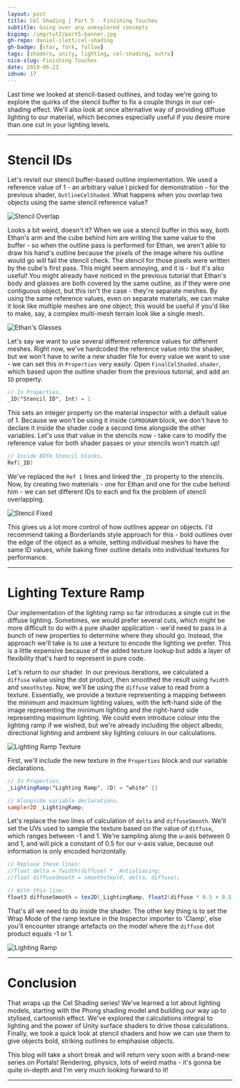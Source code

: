 ```yaml
---
layout: post
title: Cel Shading | Part 5 - Finishing Touches
subtitle: Going over any unexplored concepts
bigimg: /img/tut2/part5-banner.jpg
gh-repo: daniel-ilett/cel-shading
gh-badge: [star, fork, follow]
tags: [shaders, unity, lighting, cel-shading, outro]
nice-slug: Finishing Touches
date: 2019-06-23
idnum: 17
---
```


Last time we looked at stencil-based outlines, and today we're going to explore the quirks of the stencil buffer to fix a couple things in our cel-shading effect. We'll also look at once alternative way of providing diffuse lighting to our material, which becomes especially useful if you desire more than one cut in your lighting levels.

<hr/>

# Stencil IDs

Let's revisit our stencil buffer-based outline implementation. We used a reference value of 1 - an arbitrary value I picked for demonstration - for the previous shader, `OutlineCelShaded`. What happens when you overlap two objects using the same stencil reference value?

<img data-src="/img/tut2/part5-stencil-overlap.jpg" class="center-image lazyload" alt="Stencil Overlap">

Looks a bit weird, doesn't it? When we use a stencil buffer in this way, both Ethan's arm and the cube behind him are writing the same value to the buffer - so when the outline pass is performed for Ethan, we aren't able to draw his hand's outline because the pixels of the image where his outline would go will fail the stencil check. The stencil for those pixels were written by the cube's first pass. This might seem annoying, and it is - but it's also useful! You might already have noticed in the previous tutorial that Ethan's body and glasses are both covered by the same outline, as if they were one contiguous object, but this isn't the case - they're separate meshes. By using the same reference values, even on separate materials, we can make it look like multiple meshes are one object; this would be useful if you'd like to make, say, a complex multi-mesh terrain look like a single mesh.

<img data-src="/img/tut2/part4-ethan-complete.jpg" class="center-image lazyload" alt="Ethan's Glasses">

Let's say we want to use several different reference values for different meshes. Right now, we've hardcoded the reference value into the shader, but we won't have to write a new shader file for every value we want to use - we can set this in `Properties` very easily. Open `FinalCelShaded.shader`, which based upon the outline shader from the previous tutorial, and add an `ID` property.

~~~glsl
// In Properties.
_ID("Stencil ID", Int) = 1
~~~

This sets an integer property on the material inspector with a default value of 1. Because we won't be using it inside `CGPROGRAM` block, we don't have to declare it inside the shader code a second time alongside the other variables. Let's use that value in the stencils now - take care to modify the reference value for both shader passes or your stencils won't match up!

~~~glsl
// Inside BOTH Stencil blocks.
Ref[_ID]
~~~

We've replaced the `Ref 1` lines and linked the `_ID` property to the stencils. Now, by creating two materials - one for Ethan and one for the cube behind him - we can set different IDs to each and fix the problem of stencil overlapping.

<img data-src="/img/tut2/part5-stencil-fixed.jpg" class="center-image lazyload" alt="Stencil Fixed">

This gives us a lot more control of how outlines appear on objects. I'd recommend taking a Borderlands style approach for this - bold outlines over the edge of the object as a whole, setting individual meshes to have the same ID values, while baking finer outline details into individual textures for performance.

<hr/>

# Lighting Texture Ramp

Our implementation of the lighting ramp so far introduces a single cut in the diffuse lighting. Sometimes, we would prefer several cuts, which might be more difficult to do with a pure shader application - we'd need to pass in a bunch of new properties to determine where they should go. Instead, the approach we'll take is to use a texture to encode the lighting we prefer. This is a little expensive because of the added texture lookup but adds a layer of flexibility that's hard to represent in pure code.

Let's return to our shader. In our previous iterations, we calculated a `diffuse` value using the dot product, then smoothed the result using `fwidth` and `smoothstep`. Now, we'll be using the `diffuse` value to read from a texture. Essentially, we provide a texture representing a mapping between the minimum and maximum lighting values, with the left-hand side of the image representing the minimum lighting and the right-hand side representing maximum lighting. We could even introduce colour into the lighting ramp if we wished, but we're already including the object albedo, directional lighting and ambient sky lighting colours in our calculations.

<img data-src="/img/tut2/part5-lighting-ramp-src.jpg" class="center-image lazyload" alt="Lighting Ramp Texture">

First, we'll include the new texture in the `Properties` block and our variable declarations.

~~~glsl
// In Properties.
_LightingRamp("Lighting Ramp", 2D) = "white" {}

// Alongside variable declarations.
sampler2D _LightingRamp;
~~~

Let's replace the two lines of calculation of `delta` and `diffuseSmooth`. We'll set the UVs used to sample the texture based on the value of `diffuse`, which ranges between -1 and 1. We're sampling along the u-axis between 0 and 1, and will pick a constant of 0.5 for our v-axis value, because out information is only encoded horizontally.

~~~glsl
// Replace these lines:
//float delta = fwidth(diffuse) * _Antialiasing;
//float diffuseSmooth = smoothstep(0, delta, diffuse);

// With this line:
float3 diffuseSmooth = tex2D(_LightingRamp, float2(diffuse * 0.5 + 0.5, 0.5));
~~~

That's all we need to do inside the shader. The other key thing is to set the Wrap Mode of the ramp texture in the Inspector importer to 'Clamp', else you'll encounter strange artefacts on the model where the `diffuse` dot product equals -1 or 1.

<img data-src="/img/tut2/part5-lighting-ramp.jpg" class="center-image lazyload" alt="Lighting Ramp">

<hr/>

# Conclusion

That wraps up the Cel Shading series! We've learned a lot about lighting models, starting with the Phong shading model and building our way up to stylised, cartoonish effect. We've explored the calculations integral to lighting and the power of Unity surface shaders to drive those calculations. Finally, we took a quick look at stencil shaders and how we can use them to give objects bold, striking outlines to emphasise objects.

This blog will take a short break and will return very soon with a brand-new series on Portals! Rendering, physics, lots of weird maths - it's gonna be quite in-depth and I'm very much looking forward to it!

<hr/>
